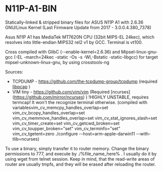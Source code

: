 # N11P-A1-BIN
Statically-linked & stripped binary files for ASUS N11P A1 with 2.6.36 GNU/Linux Kernel (Last Firmware Update from 2017 - 3.0.0.4.380_7378)

Asus N11P A1 has MediaTek MT7620N CPU (32bit MIPS-EL 24kec), which resolves into little-endian MIPS32 rel2 v1 by GCC. Terminal is vt100.

Cross compiled with GlibC (--enable-kernel=2.6.36) and Mipsel-linux-gnu-gcc (-EL -march=24kec -static -Os -s -Wl,-Bstatic -static-libgcc) for target mipsel-unknown-linux-gnu, by using crosstools-ng

Sources: 
- TCPDUMP - https://github.com/the-tcpdump-group/tcpdump (required [libpcap](https://github.com/the-tcpdump-group/libpcap) )
- VIM tiny - https://github.com/vim/vim (Required [ncurses] (https://github.com/mirror/ncurses) ) !HIGHLY UNSTABLE, requires termcap! It won't the recognize terminal otherwise. (compiled with variablesvim_cv_memcpy_handles_overlap=set vim_cv_bcopy_handles_overlap=set vim_cv_memmove_handles_overlap=set vim_cv_stat_ignores_slash=set vim_cv_timer_create=set vim_cv_getcwd_broken=set vim_cv_toupper_broken="set" vim_cv_terminfo="set" vim_cv_tgetent=zero ./configure --host=arm-apple-darwin11 --with-tlib=ncurses)


To use a binary, simply transfer it to router memory. Change the binary permissions to 777, and execute by ./%file_name_here% .
I usually do it by using wget from telnet session. Keep in mind, that the read-write areas of router are usually tmpfs, and they will be erased after reloading the router.
